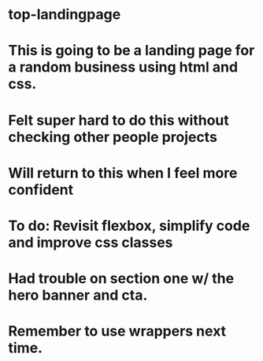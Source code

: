 # top-landingpage
#
# This is going to be a landing page for a random business using html and css.
#
#
#
#
#
# Felt super hard to do this without checking other people projects
# Will return to this when I feel more confident
#
# To do: Revisit flexbox, simplify code and improve css classes
# Had trouble on section one w/ the hero banner and cta. 
# Remember to use wrappers next time.
# 
